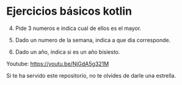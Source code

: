 # Ejercicios básicos kotlin

4. Pide 3 numeros e indica cual de ellos es el mayor.

5. Dado un numero de la semana, indica a que dia corresponde.

6. Dado un año, indica si es un año bisiesto.

Youtube: https://youtu.be/NjGdA5g321M

Si te ha servido este repositorio, no te olvides de darle una estrella.
